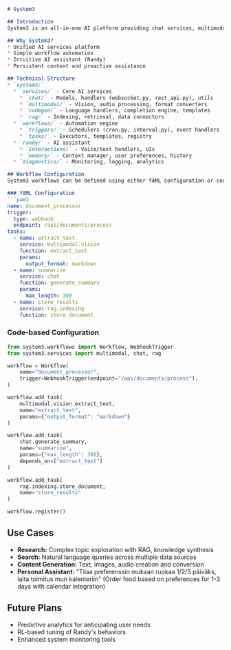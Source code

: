 ```markdown
# System3

## Introduction
System3 is an all-in-one AI platform providing chat services, multimodal processing, code generation, and RAG in a unified environment. It enables automated workflows through events/schedules and features Randy, an AI assistant with memory and proactive monitoring capabilities.

## Why System3?
* Unified AI services platform
* Simple workflow automation
* Intuitive AI assistant (Randy)
* Persistent context and proactive assistance

## Technical Structure
* `system3/`
  * `services/` - Core AI services
    * `chat/` - Models, handlers (websocket.py, rest_api.py), utils
    * `multimodal/` - Vision, audio processing, format converters
    * `codegen/` - Language handlers, completion engine, templates
    * `rag/` - Indexing, retrieval, data connectors
  * `workflows/` - Automation engine
    * `triggers/` - Schedulers (cron.py, interval.py), event handlers
    * `tasks/` - Executors, templates, registry
  * `randy/` - AI assistant
    * `interactions/` - Voice/text handlers, UIs
    * `memory/` - Context manager, user preferences, history
  * `diagnostics/` - Monitoring, logging, analytics

## Workflow Configuration
System3 workflows can be defined using either YAML configuration or code-based approaches:

### YAML Configuration
```yaml
name: document_processor
trigger:
  type: webhook
  endpoint: /api/documents/process
tasks:
  - name: extract_text
    service: multimodal.vision
    function: extract_text
    params:
      output_format: markdown
  - name: summarize
    service: chat
    function: generate_summary
    params:
      max_length: 300
  - name: store_results
    service: rag.indexing
    function: store_document
```

### Code-based Configuration
```python
from system3.workflows import Workflow, WebhookTrigger
from system3.services import multimodal, chat, rag

workflow = Workflow(
    name="document_processor",
    trigger=WebhookTrigger(endpoint="/api/documents/process"),
)

workflow.add_task(
    multimodal.vision.extract_text,
    name="extract_text",
    params={"output_format": "markdown"}
)

workflow.add_task(
    chat.generate_summary,
    name="summarize",
    params={"max_length": 300},
    depends_on=["extract_text"]
)

workflow.add_task(
    rag.indexing.store_document,
    name="store_results"
)

workflow.register()
```

## Use Cases
* **Research:** Complex topic exploration with RAG, knowledge synthesis
* **Search:** Natural language queries across multiple data sources
* **Content Generation:** Text, images, audio creation and conversion
* **Personal Assistant:** "Tilaa preferenssin mukaan ruokaa 1/2/3 päiväks, laita toimitus mun kalenteriin" (Order food based on preferences for 1-3 days with calendar integration)

## Future Plans
* Predictive analytics for anticipating user needs
* RL-based tuning of Randy's behaviors
* Enhanced system monitoring tools
```